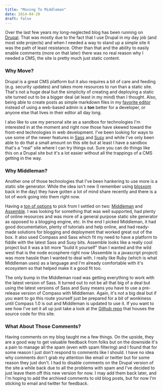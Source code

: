 ```yaml
---
title: "Moving To Middleman"
date: 2014-04-20
draft: false
---
```


Over the last few years my long-neglected blog has been running on
[Drupal](http://drupal.org). That was mostly due to the fact that I
use Drupal in my day job (and most side projects) and when I needed a
way to stand up a simple site it was the path of least
resistance. Other than that and the ability to easily enable comments
(more on that later) there was no real reason why I needed a CMS, the
site is pretty much just static content.
<!--more-->

### Why Move?

Drupal is a great CMS platform but it also requires a bit of care and
feeding (e.g. security updates) and takes more resources to run than a
static site. That's not a huge deal but the simplicity of creating and
deploying a static site turned out to be a bigger deal (at least in my
mind) than I thought. Also, being able to create posts as simple
markdown files in my
[favorite editor](http://www.gnu.org/software/emacs/) instead of using
a web-based admin is a **ton** better for a developer, or anyone else
that lives in their editor all day long.

I also like to use my personal site as a sandbox for technologies I'm
interested in at the moment and right now those have skewed toward the
front-end technologies in web development. I've been looking for ways
to use some of the newer features in [Sass](http://sass-lang.com/) and
[Susy](http://susy.oddbird.net/) and while I've only been able to do
that a small amount on this site but at least I have a sandbox that's
a "real" site where I can try things out. Sure you can do things like
this on a Drupal site but it's a lot easier without all the trappings
of a CMS getting in the way.

### Why Middleman?

Another one of those technologies that I've been hankering to use more
is a static site generator. While the idea isn't new (I remember using
[blosxom](http://blosxom.sourceforge.net/) back in the day) they have
gotten a lot of mind share recently and there is a lot of work going
into them right now.

Having a [ton of options](http://staticsitegenerators.net/) to pick
from I settled on two: [Middleman](http://middlemanapp.com/) and
[Assemble](http://assemble.io/). I was looking for something that was
well supported, had plenty of online resources and was more of a
general purpose static site generator as opposed to a blogging engine,
etc. In the end I picked Middleman, it had good documentation, plenty
of tutorials and help online, and had ready-made solutions for
blogging and deployment that worked great out of the box. It also used
Compass and Sass which fit my need to have a platform to fiddle with
the latest Sass and Susy bits. Assemble looks like a really cool
project but it was a bit more "build it yourself" than I wanted and
the wild west that is the node ecosphere right now (Assemble is a
javascript project) was more hassle than I wanted to deal with. I
really like Ruby (which is what Middleman uses) as a language and I'm
already comfortable with it's ecosystem so that helped make it a good
fit too.

The only bump in the Middleman road was getting everything to work
with the latest version of Sass. It turned out to not be all that big
of a deal but using the latest versions of Sass and Susy means you
have to use a pre-release version of Compass with Middleman. Again,
it's not a big deal but if you want to go this route yourself just be
prepared for a bit of wonkiness until Compass 1.0 is out and Middleman
is updated to use it. If you want to see how I've set it all up just
take a look at the
[Github repo](https://github.com/karlkedrovsky/kedrovsky-middleman)
that houses the source code for this site.

### What About Those Comments?

Having comments on my blog taught me a few things. On the upside, they
are a good way to get valuable feedback from folks but on the downside
it's a pain to manage all the spam (even with spam filtering) and I
found that for some reason I just don't respond to comments like I
should. I have no idea why comments don't grab my attention like email
or twitter but for some reason they just don't. I had to disable
comments on the Drupal version of the site a while back due to all the
problems with spam and I've decided to just leave them off this new
version for now. I may add them back later, and I'm hoping to add the
archived comments to old blog posts, but for now I'm sticking to email
and twitter for feedback.
